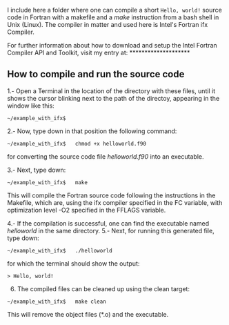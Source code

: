 I include here a folder where one can compile a short `Hello, world!` source code in Fortran with a makefile and a *make* instruction from a bash shell in Unix (Linux). The compiler in matter and used here is Intel's Fortran ifx Compiler.

For further information about how to download and setup the Intel Fortran Compiler API and Toolkit, visit my entry at: ********************

<h2>How to compile and run the source code</h2>

1.- Open a Terminal in the location of the directory with these files, until it shows the cursor blinking next to the path of the directoy, appearing in the window like this:

```
~/example_with_ifx$
```

2.- Now, type down in that position the following command:

```
~/example_with_ifx$   chmod +x helloworld.f90
```

for converting the source code file *helloworld.f90* into an executable.

3.- Next, type down:

``` 
~/example_with_ifx$   make
```

This will compile the Fortran source code following the instructions in the Makefile, which are, using the ifx compiler specified in the FC variable, with optimization level -O2 specified in the FFLAGS variable.

4.- If the compilation is successful, one can find the executable named *helloworld* in the same directory.
5.- Next, for running this generated file, type down:

```
~/example_with_ifx$   ./helloworld
```

for which the terminal should show the output:

```
> Hello, world!
```

6. The compiled files can be cleaned up using the clean target:

```
~/example_with_ifx$   make clean
```

This will remove the object files (*.o) and the executable.
